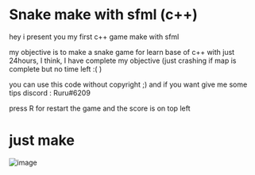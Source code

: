 # Snake make with sfml (c++)

hey i present you my first c++ game make with sfml

my objective is to make a snake game for learn base of c++ with just 24hours, I think, I have complete my objective
(just crashing if map is complete but no time left :( )

you can use this code without copyright ;)
and if you want give me some tips discord : Ruru#6209

press R for restart the game and the score is on top left

# just make

![image](https://user-images.githubusercontent.com/91668112/167927084-81344fb6-2867-4566-9772-6f8a23aed37b.png)
